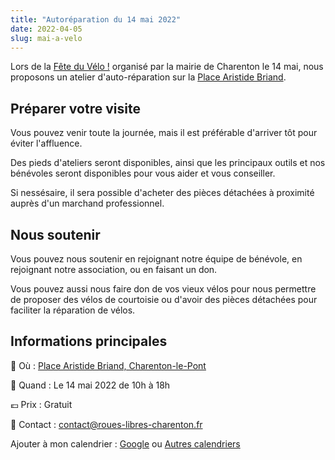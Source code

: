 ```yaml
---
title: "Autoréparation du 14 mai 2022"
date: 2022-04-05
slug: mai-a-velo
---
```


Lors de la [Fête du Vélo !](https://maiavelo.fr/event/5143/) organisé par la mairie de Charenton le 14 mai, nous proposons un atelier d'auto-réparation sur la [Place Aristide Briand](https://www.openstreetmap.org/?mlat=48.82220&mlon=2.41383#map=18/48.82220/2.41383).

## Préparer votre visite

Vous pouvez venir toute la journée, mais il est préférable d'arriver tôt pour éviter l'affluence.

Des pieds d'ateliers seront disponibles, ainsi que les principaux outils et nos bénévoles seront disponibles pour vous aider et vous conseiller.

Si nessésaire, il sera possible d'acheter des pièces détachées à proximité auprès d'un marchand professionnel.


## Nous soutenir

Vous pouvez nous soutenir en rejoignant notre équipe de bénévole, en rejoignant notre association, ou en faisant un don. 

Vous pouvez aussi nous faire don de vos vieux vélos pour nous permettre de proposer des vélos de courtoisie ou d'avoir des pièces détachées pour faciliter la réparation de vélos.

## Informations principales

📍 Où : [Place Aristide Briand, Charenton-le-Pont](https://www.openstreetmap.org/#map=18/48.82181/2.41369&layers=Y)

📅 Quand : Le 14 mai 2022 de 10h à 18h

💶 Prix : Gratuit

📧 Contact : [contact@roues-libres-charenton.fr](mailto:contact@roues-libres-charenton.fr)

Ajouter à mon calendrier : [Google](https://calendar.google.com/calendar/render?action=TEMPLATE&text=Fête+du+Vélo+!&dates=20220514T100000/20220514T160000&details=&location=Place+Aristide+Briand+94220+Charenton-Le-Pont&sf=true&output=xml) ou [Autres calendriers](/documents/2022_Mai_a_Velo.ics)


